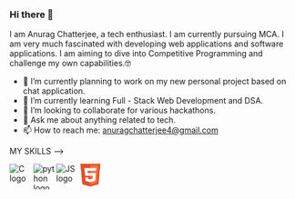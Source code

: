 ### Hi there 👋 
<!--
**anuragnewbie/anuragnewbie** is a ✨ _special_ ✨ repository because its `README.md` (this file) appears on your GitHub profile.

Here are some ideas to get you started: -->

I am Anurag Chatterjee, a tech enthusiast. I am currently pursuing MCA. I am very much fascinated with developing web applications and software applications. 
I am aiming to dive into Competitive Programming and challenge my own capabilities.🤓

- 🔭 I’m currently planning to work on my new personal project based on chat application.
- 🌱 I’m currently learning Full - Stack Web Development and DSA.
- 👯 I’m looking to collaborate for various hackathons.
- 💬 Ask me about anything related to tech.
- 📫 How to reach me: anuragchatterjee4@gmail.com

MY SKILLS --> <br>

<img align="left" src="https://user-images.githubusercontent.com/50053862/111019082-fdde8b80-83e2-11eb-90a1-fc3e0ca6d150.png" alt="C logo" width=40 height=40 style="margin-right: 2px"/>         
<img align="left" src="https://user-images.githubusercontent.com/50053862/111019178-89581c80-83e3-11eb-9a94-737566e8b53a.png" alt="python logo" width=40 height=45>
<img align="left" src="https://user-images.githubusercontent.com/50053862/111019579-1f8d4200-83e6-11eb-8374-a54b45b76f93.png" alt="JS logo" width=40 height=40>
<img align="left" src="https://github.com/RishavSinghh/RishavSinghh/raw/main/assets/html.png" alt="html5 logo" width=40 height=40>

